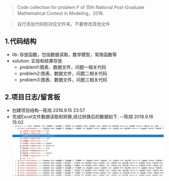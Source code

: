 > Code collection for problem F of 15th National Post-Graduate Mathematical Contest in Modeling，2018.

> 自行添加代码到对应文件夹。不要修改其他文件
## 1.代码结构
- lib: 存放函数，包括数据读取，数学模型，常用函数等
- solution: 实验和结果存放
    - problem1:图表、数据文件，问题一相关代码
    - problem2:图表、数据文件，问题二相关代码
    - problem3:图表、数据文件，问题三相关代码

## 2.项目日志/留言板
- 创建项目结构--陈旭 2018.9.15 23:57
- 完成Excel文件数据读取和转换,经过转换后的数据如下. --陈旭 2018.9.16 15:02
![数据格式](assets/dataform.png)
